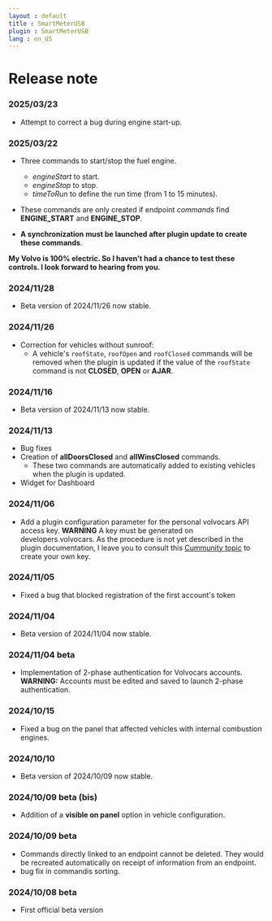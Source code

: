 ```yaml
---
layout : default
title : SmartMeterUSB
plugin : SmartMeterUSB
lang : en_US
---
```


# Release note

### 2025/03/23
+ Attempt to correct a bug during engine start-up.

### 2025/03/22
+ Three commands to start/stop the fuel engine.
  + *engineStart* to start.
  + *engineStop* to stop.
  + *timeToRun* to define the run time (from 1 to 15 minutes).

+ These commands are only created if endpoint *commands* find **ENGINE_START** and **ENGINE_STOP**.
+ **A synchronization must be launched after plugin update to create these commands**.

**My Volvo is 100% electric. So I haven't had a chance to test these controls. I look forward to hearing from you.**

### **2024/11/28**
+ Beta version of 2024/11/26 now stable.

### 2024/11/26
+ Correction for vehicles without sunroof:
  + A vehicle's `roofState`, `roofOpen` and `roofClosed` commands will be removed when the plugin is updated if
    the value of the `roofState` command is not **CLOSED**, **OPEN** or **AJAR**.

### **2024/11/16**
+ Beta version of 2024/11/13 now stable.

### 2024/11/13 
+ Bug fixes
+ Creation of **allDoorsClosed** and **allWinsClosed** commands.
   + These two commands are automatically added to existing vehicles when the plugin is updated.
+ Widget for Dashboard 

### **2024/11/06**
+ Add a plugin configuration parameter for the personal volvocars API access key.
  **WARNING** A key must be generated on developers.volvocars. As the procedure is not yet described in the plugin documentation,
  I leave you to consult this [Cummunity topic](https://community.jeedom.com/t/le-plugin-volvo-ne-fonctionnera-quune-partie-de-la-journee/133401/2?u=ktn)
  to create your own key.

### **2024/11/05**
+ Fixed a bug that blocked registration of the first account's token

### **2024/11/04**
+ Beta version of 2024/11/04 now stable.

### 2024/11/04 beta
+ Implementation of 2-phase authentication for Volvocars accounts.     
  **WARNING:**
  Accounts must be edited and saved to launch 2-phase authentication.

### **2024/10/15**
+ Fixed a bug on the panel that affected vehicles with internal combustion engines.

### **2024/10/10**
+ Beta version of 2024/10/09 now stable.

### 2024/10/09 beta (bis)
+ Addition of a **visible on panel** option in vehicle configuration.

### 2024/10/09 beta
+ Commands directly linked to an endpoint cannot be deleted. They would be recreated
  automatically on receipt of information from an endpoint.
+ bug fix in commandis sorting.

### 2024/10/08 beta
+ First official beta version
